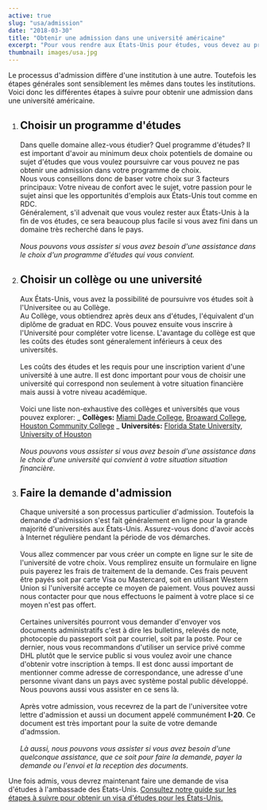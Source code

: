 ```yaml
---
active: true
slug: "usa/admission"
date: "2018-03-30"
title: "Obtenir une admission dans une université américaine"
excerpt: "Pour vous rendre aux États-Unis pour études, vous devez au préalable obtenir une admission dans une institution américaine d'enseignement reconnue. Ce guide vous explique les différentes étapes à suivre pour obtenir une admission dans n'importe quelle institution américaine d'enseignement."
thumbnail: images/usa.jpg
---
```


Le processus d'admission diffère d'une institution à une autre. Toutefois les étapes générales sont sensiblement les mêmes dans toutes les institutions.\
Voici donc les différentes étapes à suivre pour obtenir une admission dans une université américaine.

1.  ## Choisir un programme d'études
    Dans quelle domaine allez-vous étudier? Quel programme d'études? Il est important d'avoir au minimum deux choix potentiels de domaine ou sujet d'études que vous voulez poursuivre car vous pouvez ne pas obtenir une admission dans votre programme de choix.\
    Nous vous conseillons donc de baser votre choix sur 3 facteurs principaux: Votre niveau de confort avec le sujet, votre passion pour le sujet ainsi que les opportunités d'emplois aux États-Unis tout comme en RDC.\
    Généralement, s'il advenait que vous voulez rester aux États-Unis à la fin de vos études, ce sera beaucoup plus facile si vous avez fini dans un domaine très recherché dans le pays.
    \
    \
    _Nous pouvons vous assister si vous avez besoin d'une assistance dans le choix d'un programme d'études qui vous convient._
2.  ## Choisir un collège ou une université

    Aux États-Unis, vous avez la possibilité de poursuivre vos études soit à l'Universitee ou au Collège.
    \
    Au Collège, vous obtiendrez après deux ans d'études, l'équivalent d'un diplôme de graduat en RDC. Vous pouvez ensuite vous inscrire à l'Université pour compléter votre license.
    L'avantage du collège est que les coûts des études sont géneralement inférieurs à ceux des universités.
    \
    \
    Les coûts des études et les requis pour une inscription varient d'une université à une autre. Il est donc important pour vous de choisir une université qui correspond non seulement à votre situation financière mais aussi à votre niveau académique.
    \
    \
    Voici une liste non-exhaustive des collèges et universités que vous pouvez explorer:
    _ **Collèges:** [Miami Dade College](http://www.mdc.edu/future-students/), [Broaward College](http://broward.edu/international/students/Pages/default.aspx), [Houston Community College](http://www.hccs.edu/support-services/international-students/admissions/)
    _ **Universités:** [Florida State University](http://admissions.fsu.edu/international/), [University of Houston](http://www.uh.edu/undergraduate-admissions/apply/international/)
    \
    \
    _Nous pouvons vous assister si vous avez besoin d'une assistance dans le choix d'une université qui convient à votre situation situation financière._

3.  ## Faire la demande d'admission
    Chaque université a son processus particulier d'admission. Toutefois la demande d'admission s'est fait généralement en ligne pour la grande majorité d'universités aux États-Unis.
    Assurez-vous donc d'avoir accès à Internet régulière pendant la période de vos démarches.
    \
    \
    Vous allez commencer par vous créer un compte en ligne sur le site de l'université de votre choix. Vous remplirez ensuite un formulaire en ligne puis payerez les frais de traitement de la demande.
    Ces frais peuvent être payés soit par carte Visa ou Mastercard, soit en utilisant Western Union si l'université accepte ce moyen de paiement.
    Vous pouvez aussi nous contacter pour que nous effectuons le paiment à votre place si ce moyen n'est pas offert.
    \
    \
    Certaines universités pourront vous demander d'envoyer vos documents administratifs c'est à dire les bulletins, relevés de note, photocopie du passeport soit par courriel, soit par la poste.
    Pour ce dernier, nous vous recommandons d'utiliser un service privé comme DHL plutôt que le service public si vous voulez avoir une chance d'obtenir votre inscription à temps.
    Il est donc aussi important de mentionner comme adresse de correspondance, une adresse d'une personne vivant dans un pays avec système postal public développé. Nous pouvons aussi vous assister en ce sens là.
    \
    \
    Après votre admission, vous recevrez de la part de l'universitee votre lettre d'admission et aussi un document appelé communément **I-20**. Ce document est très important pour la suite de votre demande d'admssion.
    \
    \
    _Là aussi, nous pouvons vous assister si vous avez besoin d'une quelconque assistance, que ce soit pour faire la demande, payer la demande ou l'envoi et la reception des documents._

Une fois admis, vous devrez maintenant faire une demande de visa d'études à l'ambassade des États-Unis. [Consultez notre guide sur les étapes à suivre pour obtenir un visa d'études pour les États-Unis.](/guides/usa/visa)
